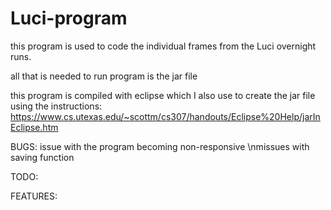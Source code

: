 # Luci-program

this program is used to code the individual frames from the Luci overnight runs.

all that is needed to run program is the jar file

this program is compiled with eclipse which I also use to create the jar file using the instructions: https://www.cs.utexas.edu/~scottm/cs307/handouts/Eclipse%20Help/jarInEclipse.htm

BUGS:
issue with the program becoming non-responsive
\nmissues with saving function

TODO:

FEATURES:
